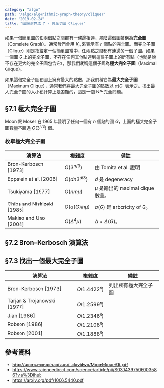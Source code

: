 ```yaml
---
category: "algo"
path: "/algo/algorithmic-graph-theory/cliques"
date: "2019-02-28"
title: "圖論演算法 7 - 完全子圖 Cliques"
---
```


如果一個簡單圖的任兩個點之間都有一條邊相連，那麼這個圖被稱為**完全圖**（Complete Graph）。通常我們會用 $K_n$ 來表示有 $n$ 個點的完全圖。而完全子圖（Clique）則是指給定一個簡單圖當中，任兩點之間都有連邊的一個子圖。如果一個圖 $G$ 上的完全子圖，不存在任何其他點連到這個子圖上的所有點（也就是說不存在更大的完全子圖包含它），那我們就稱這個子圖為**極大完全子圖**（Maximal Clique）。

如果這個完全子圖在圖上擁有最大的點數，那我們稱它為**最大完全子圖**（Maximum Clique），通常我們將最大完全子圖的點數以 $\alpha(G)$ 表示之。找出最大完全子圖的大小在計算上是困難的，這是一個 $\mathsf{NP}$-完全問題。

## §7.1 極大完全子圖

Moon 跟 Moser 在 1965 年證明了任何一個有 $n$ 個點的圖 $G$，上面的極大完全子圖數量不超過 $O(3^{n/3})$ 個。

### 枚舉極大完全子圖


| 演算法 | 複雜度 | 備註 |
|-------|-------|------|
| Bron-Kerbosch [1973] | $O(3^{n/3})$ | 由 Tomita et al. 證明 |
| Eppstein at al. [2006] | $O(dn3^{d/3})$ | $d$ 是 degeneracy |
| Tsukiyama [1977] | $O(nm\mu)$ | $\mu$ 是輸出的 maximal clique 數量。 |
| Chiba and Nishizeki [1985] | $O(a(G)m\mu)$ | $a(G)$ 是 arboricity of $G$。 |
| Makino and Uno [2004] | $O(\Delta^4\mu)$ | $\Delta=\Delta(G)$。 |


## §7.2 Bron–Kerbosch 演算法


## §7.3 找出一個最大完全子圖


| 演算法 | 複雜度 | 備註 |
|-------|-------|------|
| Bron-Kerbosch [1973] | $O(1.4422^n)$ | 列出所有極大完全子圖 |
| Tarjan & Trojanowski [1977] | $O(1.2599^n)$ |  |
| Jian [1986] | $O(1.2346^n)$ |  |
| Robson [1986] | $O(1.2108^n)$ |  |
| Robson [2001] | $O(1.1888^n)$ |  |



## 參考資料

* http://users.monash.edu.au/~davidwo/MoonMoser65.pdf
* https://www.sciencedirect.com/science/article/pii/S0304397506003586?via%3Dihub
* https://arxiv.org/pdf/1006.5440.pdf